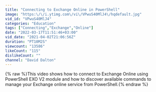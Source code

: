 ```yaml
---
title: "Connecting to Exchange Online in PowerShell"
image: "https:\/\/i.ytimg.com\/vi\/VPwuS40MlJ4\/hqdefault.jpg"
vid_id: "VPwuS40MlJ4"
categories: "Education"
tags: ["Connecting","Exchange","Online"]
date: "2022-03-17T11:51:46+03:00"
vid_date: "2021-04-02T21:06:56Z"
duration: "PT10M2S"
viewcount: "13586"
likeCount: "115"
dislikeCount: ""
channel: "David Dalton"
---
```

{% raw %}This video shows how to connect to Exchange Online using PowerShell EXO V2 module and how to discover available commands to manage your Exchange online service from PowerShell.{% endraw %}

